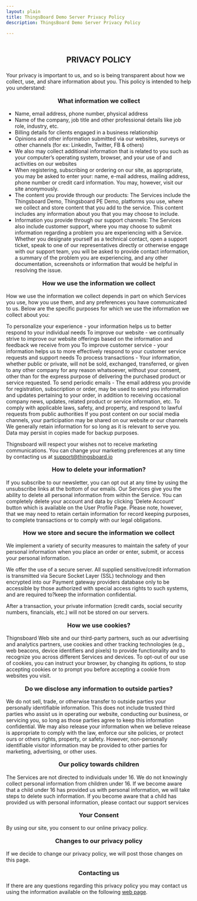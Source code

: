 ```yaml
---
layout: plain
title: ThingsBoard Demo Server Privacy Policy
description: ThingsBoard Demo Server Privacy Policy

---
```


<br />
<p style="text-align: center; font-size: 1.5em; font-weight: bold;">PRIVACY POLICY</p>

Your privacy is important to us, and so is being transparent about how we collect, use, and share information about you. This policy is intended to help you understand:

<p style="text-align: center; font-size: 1.17em; font-weight: bold;">What information we collect</p>

- Name, email address, phone number, physical address
- Name of the company, job title and other professional details like job role, industry, etc.
- Billing details for clients engaged in a business relationship
- Opinions and other information submitted via our websites, surveys or other channels (for ex: LinkedIn, Twitter, FB & others)
- We also may collect additional information that is related to you such as your computer’s operating system, browser, and your use of and activities on our websites
- When registering, subscribing or ordering on our site, as appropriate, you may be asked to enter your: name, e-mail address, mailing address, phone number or credit card information. You may, however, visit our site anonymously.
- The content you provide through our products: The Services include the Thingsboard Demo, Thingsboard PE Demo, platforms you use, where we collect and store content that you add to the service. This content includes any information about you that you may choose to include.
- Information you provide through our support channels: The Services also include customer support, where you may choose to submit information regarding a problem you are experiencing with a Service. Whether you designate yourself as a technical contact, open a support ticket, speak to one of our representatives directly or otherwise engage with our support team, you will be asked to provide contact information, a summary of the problem you are experiencing, and any other documentation, screenshots or information that would be helpful in resolving the issue.

<p style="text-align: center; font-size: 1.17em; font-weight: bold;">How we use the information we collect</p>

How we use the information we collect depends in part on which Services you use, how you use them, and any preferences you have communicated to us. Below are the specific purposes for which we use the information we collect about you:

To personalize your experience - your information helps us to better respond to your individual needs
To improve our website - we continually strive to improve our website offerings based on the information and feedback we receive from you
To improve customer service - your information helps us to more effectively respond to your customer service requests and support needs
To process transactions - Your information, whether public or private, will not be sold, exchanged, transferred, or given to any other company for any reason whatsoever, without your consent, other than for the express purpose of delivering the purchased product or service requested.
To send periodic emails - The email address you provide for registration, subscription or order, may be used to send you information and updates pertaining to your order, in addition to receiving occasional company news, updates, related product or service information, etc.
To comply with applicable laws, safety, and property, and respond to lawful requests from public authorities
If you post content on our social media channels, your participation may be shared on our website or our channels
We generally retain information for so long as it is relevant to serve you. Data may persist in copies made for backup purposes.

Thignsboard will respect your wishes not to receive marketing communications. You can change your marketing preferences at any time by contacting us at support@thingsboard.io

<p style="text-align: center; font-size: 1.17em; font-weight: bold;">How to delete your information?</p>

If you subscribe to our newsletter, you can opt out at any time by using the unsubscribe links at the bottom of our emails.
Our Services give you the ability to delete all personal information from within the Service. 
You can completely delete your account and data by clicking 'Delete Account' button which is available on the User Profile Page. Please note, however, that we may need to retain certain information for record keeping purposes, to complete transactions or to comply with our legal obligations.

<p style="text-align: center; font-size: 1.17em; font-weight: bold;">How we store and secure the information we collect</p>

We implement a variety of security measures to maintain the safety of your personal information when you place an order or enter, submit, or access your personal information.

We offer the use of a secure server. All supplied sensitive/credit information is transmitted via Secure Socket Layer (SSL) technology and then encrypted into our Payment gateway providers database only to be accessible by those authorized with special access rights to such systems, and are required to?keep the information confidential.

After a transaction, your private information (credit cards, social security numbers, financials, etc.) will not be stored on our servers.

<p style="text-align: center; font-size: 1.17em; font-weight: bold;">How we use cookies?</p>

Thignsboard Web site and our third-party partners, such as our advertising and analytics partners, use cookies and other tracking technologies (e.g., web beacons, device identifiers and pixels) to provide functionality and to recognize you across different Services and devices.
To opt-out of our use of cookies, you can instruct your browser, by changing its options, to stop accepting cookies or to prompt you before accepting a cookie from websites you visit. 

<p style="text-align: center; font-size: 1.17em; font-weight: bold;">Do we disclose any information to outside parties?</p>

We do not sell, trade, or otherwise transfer to outside parties your personally identifiable information. This does not include trusted third parties who assist us in operating our website, conducting our business, or servicing you, so long as those parties agree to keep this information confidential. We may also release your information when we believe release is appropriate to comply with the law, enforce our site policies, or protect ours or others rights, property, or safety. However, non-personally identifiable visitor information may be provided to other parties for marketing, advertising, or other uses.

<p style="text-align: center; font-size: 1.17em; font-weight: bold;">Our policy towards children</p>

The Services are not directed to individuals under 16. We do not knowingly collect personal information from children under 16. If we become aware that a child under 16 has provided us with personal information, we will take steps to delete such information. If you become aware that a child has provided us with personal information, please contact our support services

<p style="text-align: center; font-size: 1.17em; font-weight: bold;">Your Consent</p>

By using our site, you consent to our online privacy policy.

<p style="text-align: center; font-size: 1.17em; font-weight: bold;">Changes to our privacy policy</p>

If we decide to change our privacy policy, we will post those changes on this page.

<p style="text-align: center; font-size: 1.17em; font-weight: bold;">Contacting us</p>

If there are any questions regarding this privacy policy you may contact us using the information available on the following [web page](https://thingsboard.io/company/).
